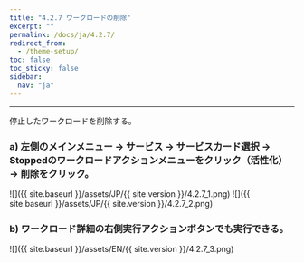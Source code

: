 ```yaml
---
title: "4.2.7 ワークロードの削除"
excerpt: ""
permalink: /docs/ja/4.2.7/
redirect_from:
  - /theme-setup/
toc: false
toc_sticky: false
sidebar:
  nav: "ja"
---
```



---

停止したワークロードを削除する。

### a\) 左側のメインメニュー → サービス → サービスカード選択 → Stoppedのワークロードアクションメニューをクリック（活性化） → 削除をクリック。
![]({{ site.baseurl }}/assets/JP/{{ site.version }}/4.2.7_1.png)
![]({{ site.baseurl }}/assets/JP/{{ site.version }}/4.2.7_2.png)

### b\) ワークロード詳細の右側実行アクションボタンでも実行できる。
![]({{ site.baseurl }}/assets/EN/{{ site.version }}/4.2.7_3.png)
